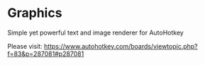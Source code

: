 # Graphics
Simple yet powerful text and image renderer for AutoHotkey

Please visit: https://www.autohotkey.com/boards/viewtopic.php?f=83&p=287081#p287081
